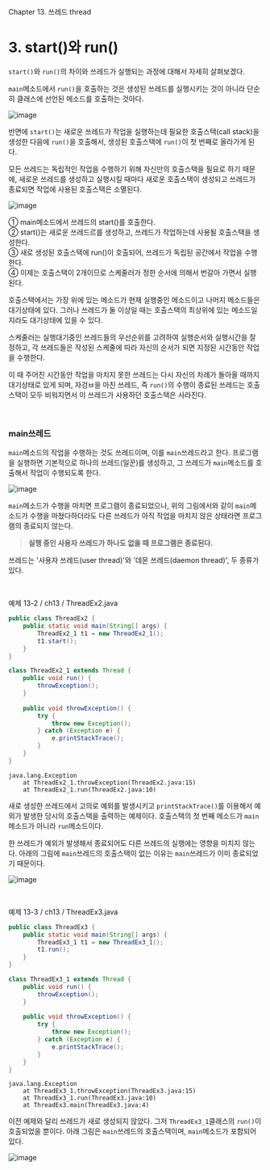 Chapter 13. 쓰레드 thread

# 3. start()와 run()

`start()`와 `run()`의 차이와 쓰레드가 실행되는 과정에 대해서 자세히 살펴보겠다.

`main`메소드에서 `run()`을 호출하는 것은 생성된 쓰레드를 실행시키는 것이 아니라 단순히 클래스에 선언된 메소드를 호출하는 것아다.

![image](https://ifh.cc/g/qjdJ58.png)

반면에 `start()`는 새로운 쓰레드가 작업을 실행하는데 필요한 호출스택(call stack)을 생성한 다음에 `run()`을 호출해서, 생성된 호출스택에 `run()`이 첫 번째로 올라가게 된다.

모든 쓰레드는 독립적인 작업을 수행하기 위해 자신만의 호출스택을 필요로 하기 때문에, 새로운 쓰레드를 생성하고 실행시킬 때마다 새로운 호출스택이 생성되고 쓰레드가 종료되면 작업에 사용된 호출스택은 소멸된다.

![image](https://ifh.cc/g/vAhfTF.png)

① main메소드에서 쓰레드의 start()를 호출한다.   
② start()는 새로운 쓰레드르를 생성하고, 쓰레드가 작업하는데 사용될 호출스택을 생성한다.   
③ 새로 생성된 호출스택에 run()이 호출되어, 쓰레드가 독립된 공간에서 작업을 수행한다.   
④ 이제는 호출스택이 2개이므로 스케줄러가 정한 순서에 의해서 번갈아 가면서 실행된다.    

호출스택에서는 가장 위에 있는 메소드가 현재 실행중인 메소드이고 나머지 메소드들은 대기상태에 있다. 그러나 쓰레드가 둘 이상일 때는 호출스택의 최상위에 있는 메소드일지라도 대기상태에 있을 수 있다.

스케줄러는 실행대기중인 쓰레드들의 우선순위를 고려하여 실행순서와 실행시간을 잘 정하고, 각 쓰레드들은 작성된 스케줄에 따라 자신의 순서가 되면 지정된 시간동안 작업을 수행한다.

이 때 주어진 시간동안 작업을 마치지 못한 쓰레드는 다시 자신의 차례가 돌아올 때까지 대기상태로 있게 되며, 자겅ㅂ을 마친 쓰레드, 즉 `run()`의 수행이 종료된 쓰레드는 호출스택이 모두 비워지면서 이 쓰레드가 사용하던 호출스택은 사라진다.

</br>

### main쓰레드

`main`메소드의 작업을 수행하는 것도 쓰레드이며, 이를 `main`쓰레드라고 한다. 프로그램을 실행하면 기본적으로 하나의 쓰레드(일꾼)를 생성하고, 그 쓰레드가 `main`메소드를 호출해서 작업이 수행되도록 한다.

![image](https://ifh.cc/g/QF5DRM.png)

`main`메소드가 수행을 마치면 프로그램이 종료되었으나, 위의 그림에서와 같이 `main`메소드가 수행을 마쳤다하더라도 다른 쓰레드가 아직 작업을 마치지 않은 상태라면 프로그램의 종료되지 않는다.

> **실행 중인 사용자 쓰레드가 하나도 없을 때 프로그램은 종료된다.**

쓰레드는 '사용자 쓰레드(user thread)'와 '데몬 쓰레드(daemon thread)', 두 종류가 있다.

</br>

예제 13-2 / ch13 / ThreadEx2.java

``` java
public class ThreadEx2 {
	public static void main(String[] args) {
		ThreadEx2_1 t1 = new ThreadEx2_1();
		t1.start();
	}
}

class ThreadEx2_1 extends Thread {
	public void run() {
		throwException();
	}
	
	public void throwException() {
		try {
			throw new Exception();
		} catch (Exception e) {
			e.printStackTrace();
		}
	}
}
```

```
java.lang.Exception
	at ThreadEx2_1.throwException(ThreadEx2.java:15)
	at ThreadEx2_1.run(ThreadEx2.java:10)
```

새로 생성한 쓰레드에서 고의로 예외를 발생시키고 `printStackTrace()`를 이용해서 예외가 발생한 당시의 호출스택을 출력하는 예제이다. 호출스택의 첫 번째 메소드가 `main`메소드가 아니라 `run`메소드이다.

한 쓰레드가 예외가 발생해서 종료되어도 다른 쓰레드의 실행에는 영향을 미치지 않는다. 아래의 그림에 `main`쓰레드의 호출스택이 없는 이유는 `main`쓰레드가 이미 종료되었기 때문이다.

![image](https://ifh.cc/g/VOrBBD.png)

</br>

예제 13-3 / ch13 / ThreadEx3.java

``` java
public class ThreadEx3 {
	public static void main(String[] args) {
		ThreadEx3_1 t1 = new ThreadEx3_1();
		t1.run();
	}
}

class ThreadEx3_1 extends Thread {
	public void run() {
		throwException();
	}
	
	public void throwException() {
		try {
			throw new Exception();
		} catch (Exception e) {
			e.printStackTrace();
		}
	}
}
```

```
java.lang.Exception
	at ThreadEx3_1.throwException(ThreadEx3.java:15)
	at ThreadEx3_1.run(ThreadEx3.java:10)
	at ThreadEx3.main(ThreadEx3.java:4)
```

이전 예제와 달리 쓰레드가 새로 생성되지 않았다. 그저 `ThreadEx3_1`클래스의 `run()`이 호출되었을 뿐이다. 아래 그림은 `main`쓰레드의 호출스택이며, `main`메소드가 포함되어 있다.

![image](https://ifh.cc/g/bNRQtl.png)